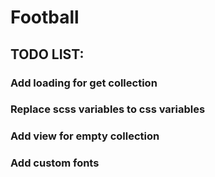 # Football

## TODO LIST:
 ### Add loading for get collection
 ### Replace scss variables to css variables
 ### Add view for empty collection
 ### Add custom fonts
 
   
